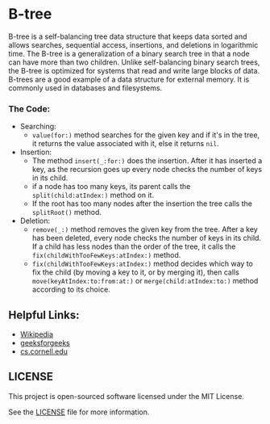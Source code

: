 # B-tree
B-tree is a self-balancing tree data structure that keeps data sorted and allows searches, sequential access, insertions, and deletions in logarithmic time. The B-tree is a generalization of a binary search tree in that a node can have more than two children. Unlike self-balancing binary search trees, the B-tree is optimized for systems that read and write large blocks of data. B-trees are a good example of a data structure for external memory. It is commonly used in databases and filesystems.

### The Code:
- Searching:
  - `value(for:)` method searches for the given key and if it's in the tree, it returns the value associated with it,
  else it returns `nil`.
- Insertion:
  - The method `insert(_:for:)` does the insertion. After it has inserted a key, as the recursion goes up every node checks the number of keys in its child.
  - if a node has too many keys, its parent calls the `split(child:atIndex:)` method on it.
  - If the root has too many nodes after the insertion the tree calls the `splitRoot()` method.
- Deletion:
  - `remove(_:)` method removes the given key from the tree. After a key has been deleted,
every node checks the number of keys in its child. If a child has less nodes than the order of the tree, it calls the `fix(childWithTooFewKeys:atIndex:)` method.
  - `fix(childWithTooFewKeys:atIndex:)` method decides which way to fix the child (by moving a key to it, or by merging it), then calls `move(keyAtIndex:to:from:at:)` or `merge(child:atIndex:to:)` method according to its choice.

## Helpful Links:
- [Wikipedia](https://en.wikipedia.org/wiki/B-tree)
- [geeksforgeeks](https://www.geeksforgeeks.org/b-tree-set-1-introduction-2/)
- [cs.cornell.edu](https://www.cs.cornell.edu/courses/cs3110/2009fa/recitations/rec25.html)

## LICENSE
This project is open-sourced software licensed under the MIT License.

See the [LICENSE](./LICENSE) file for more information.
